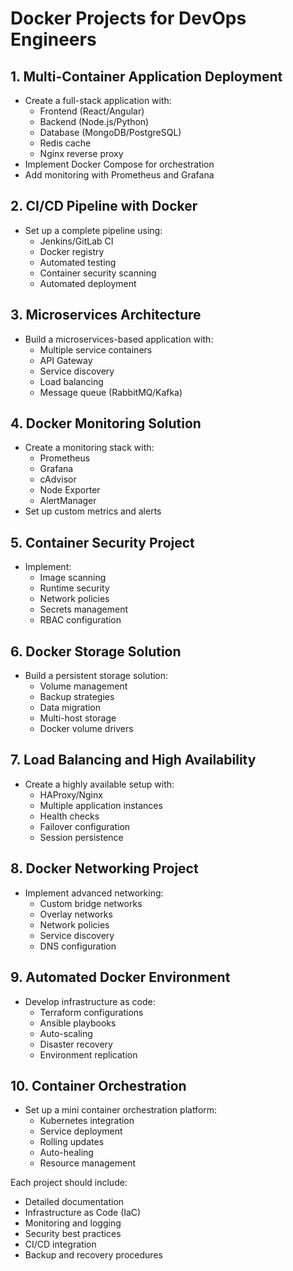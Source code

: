# Docker Projects for DevOps Engineers

## 1. Multi-Container Application Deployment
- Create a full-stack application with:
  - Frontend (React/Angular)
  - Backend (Node.js/Python)
  - Database (MongoDB/PostgreSQL)
  - Redis cache
  - Nginx reverse proxy
- Implement Docker Compose for orchestration
- Add monitoring with Prometheus and Grafana

## 2. CI/CD Pipeline with Docker
- Set up a complete pipeline using:
  - Jenkins/GitLab CI
  - Docker registry
  - Automated testing
  - Container security scanning
  - Automated deployment

## 3. Microservices Architecture
- Build a microservices-based application with:
  - Multiple service containers
  - API Gateway
  - Service discovery
  - Load balancing
  - Message queue (RabbitMQ/Kafka)

## 4. Docker Monitoring Solution
- Create a monitoring stack with:
  - Prometheus
  - Grafana
  - cAdvisor
  - Node Exporter
  - AlertManager
- Set up custom metrics and alerts

## 5. Container Security Project
- Implement:
  - Image scanning
  - Runtime security
  - Network policies
  - Secrets management
  - RBAC configuration

## 6. Docker Storage Solution
- Build a persistent storage solution:
  - Volume management
  - Backup strategies
  - Data migration
  - Multi-host storage
  - Docker volume drivers

## 7. Load Balancing and High Availability
- Create a highly available setup with:
  - HAProxy/Nginx
  - Multiple application instances
  - Health checks
  - Failover configuration
  - Session persistence

## 8. Docker Networking Project
- Implement advanced networking:
  - Custom bridge networks
  - Overlay networks
  - Network policies
  - Service discovery
  - DNS configuration

## 9. Automated Docker Environment
- Develop infrastructure as code:
  - Terraform configurations
  - Ansible playbooks
  - Auto-scaling
  - Disaster recovery
  - Environment replication

## 10. Container Orchestration
- Set up a mini container orchestration platform:
  - Kubernetes integration
  - Service deployment
  - Rolling updates
  - Auto-healing
  - Resource management

Each project should include:
- Detailed documentation
- Infrastructure as Code (IaC)
- Monitoring and logging
- Security best practices
- CI/CD integration
- Backup and recovery procedures
